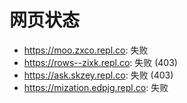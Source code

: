 # 网页状态
- https://moo.zxco.repl.co: 失败
- https://rows--zixk.repl.co: 失败 (403)
- https://ask.skzey.repl.co: 失败 (403)
- https://mization.edpjg.repl.co: 失败
